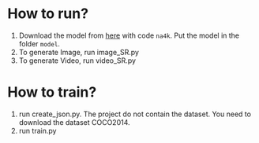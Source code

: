 # How to run?
1. Download the model from [here](https://pan.baidu.com/s/12Ai_yAMz192syWJ4k-R5-Q) with code `na4k`. Put the model in the folder `model`.
2. To generate Image, run image_SR.py
3. To generate Video, run video_SR.py

# How to train?
1. run create_json.py. The project do not contain the dataset. You need to download the dataset COCO2014.
2. run train.py